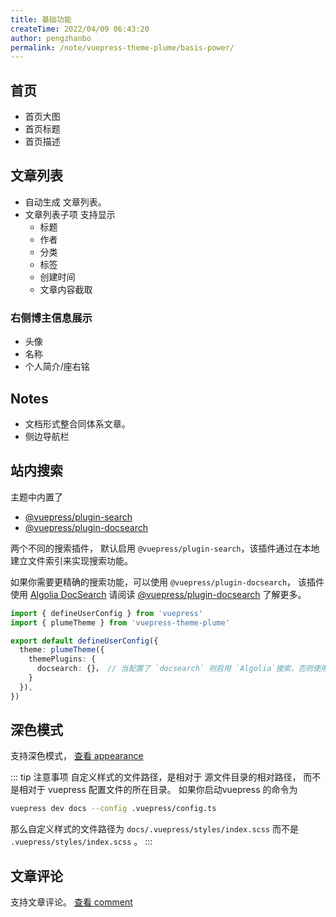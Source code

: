 ```yaml
---
title: 基础功能
createTime: 2022/04/09 06:43:20
author: pengzhanbo
permalink: /note/vuepress-theme-plume/basis-power/
---
```


## 首页

- 首页大图
- 首页标题
- 首页描述

## 文章列表

- 自动生成 文章列表。
- 文章列表子项 支持显示
  - 标题
  - 作者
  - 分类
  - 标签
  - 创建时间
  - 文章内容截取

### 右侧博主信息展示
- 头像
- 名称
- 个人简介/座右铭

## Notes

- 文档形式整合同体系文章。
- 侧边导航栏


## 站内搜索

主题中内置了
- [@vuepress/plugin-search](https://v2.vuepress.vuejs.org/zh/reference/plugin/search.html)
- [@vuepress/plugin-docsearch](https://v2.vuepress.vuejs.org/zh/reference/plugin/docsearch.html) 

两个不同的搜索插件， 默认启用 `@vuepress/plugin-search`，该插件通过在本地建立文件索引来实现搜索功能。

如果你需要更精确的搜索功能，可以使用 `@vuepress/plugin-docsearch`， 该插件使用 [Algolia DocSearch](https://docsearch.algolia.com/) 请阅读 [@vuepress/plugin-docsearch](https://v2.vuepress.vuejs.org/zh/reference/plugin/docsearch.html) 了解更多。

```ts
import { defineUserConfig } from 'vuepress'
import { plumeTheme } from 'vuepress-theme-plume'

export default defineUserConfig({
  theme: plumeTheme({
    themePlugins: {
      docsearch: {}， // 当配置了 `docsearch` 则启用 `Algolia`搜索，否则使用本地搜索。
    }
  }),
})
```

## 深色模式

支持深色模式， [查看 appearance](/note/vuepress-theme-plume/theme-config/#appearance)


::: tip 注意事项
自定义样式的文件路径，是相对于 源文件目录的相对路径， 而不是相对于 vuepress 配置文件的所在目录。
如果你启动vuepress 的命令为
```sh
vuepress dev docs --config .vuepress/config.ts
```
那么自定义样式的文件路径为 `docs/.vuepress/styles/index.scss` 
而不是 `.vuepress/styles/index.scss` 。
:::

## 文章评论

支持文章评论。 [查看 comment](/note/vuepress-theme-plume/plugins-config/#comment)
